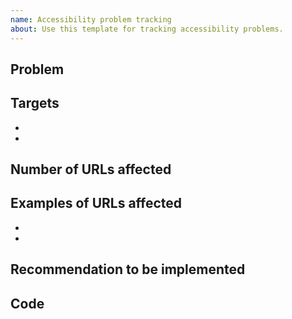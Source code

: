 ```yaml
---
name: Accessibility problem tracking
about: Use this template for tracking accessibility problems.
---
```



## Problem




## Targets

- 
- 


## Number of URLs affected




## Examples of URLs affected

- 
- 


## Recommendation to be implemented




## Code

